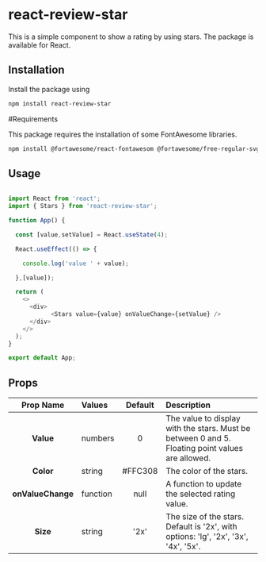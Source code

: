 # react-review-star

This is a simple component to show a rating by using stars. The package is available for React.

## Installation

Install the package using 
```bash
npm install react-review-star
```

#Requirements

This package requires the installation of some FontAwesome libraries.

```bash
npm install @fortawesome/react-fontawesom @fortawesome/free-regular-svg-icons @fortawesome/free-solid-svg-icons
```

## Usage

```Javascript

import React from 'react';
import { Stars } from 'react-review-star';

function App() {

  const [value,setValue] = React.useState(4);

  React.useEffect(() => {

    console.log('value ' + value);

  },[value]);

  return (
    <>
      <div>
            <Stars value={value} onValueChange={setValue} />
      </div>
    </>
  );
}

export default App;
```

## Props

| Prop Name      | Values                      | Default  | Description                                                                                          |
|:--------------:|:---------------------------|:--------:|:-----------------------------------------------------------------------------------------------------|
| **Value**      | numbers                    | 0        | The value to display with the stars. Must be between 0 and 5. Floating point values are allowed.    |
| **Color**      | string                     | #FFC308  | The color of the stars.                                                                              |
| **onValueChange** | function                | null     | A function to update the selected rating value.                                                      |
| **Size**       | string                     | '2x'     | The size of the stars. Default is '2x', with options: 'lg', '2x', '3x', '4x', '5x'.                |


